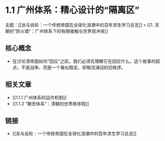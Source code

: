 # 1.1 广州体系：精心设计的“隔离区”

主题：[[龙与齿轮：一个传统帝国在全球化浪潮中的百年求生学习总览]] > [[1. 天朝的“防火墙”：广州体系下的有限接触与世界观冲突]]

## 核心概念

- 在讨论清帝国如何“回应”之前，我们必须先理解它在回应什么。这个故事的起点，不是战争，而是一个看似稳定、却暗流涌动的旧秩序。

## 相关文章

- [[1.1.1 广州体系的运作机制]]
- [[1.1.2 “朝贡体系”：清朝的世界秩序观]]

## 链接

- [[龙与齿轮：一个传统帝国在全球化浪潮中的百年求生学习总览]]

